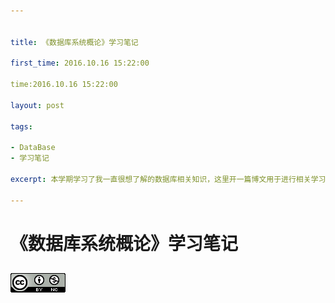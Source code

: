 ```yaml
---


title: 《数据库系统概论》学习笔记

first_time: 2016.10.16 15:22:00

time:2016.10.16 15:22:00

layout: post

tags:

- DataBase
- 学习笔记

excerpt: 本学期学习了我一直很想了解的数据库相关知识，这里开一篇博文用于进行相关学习笔记的记录，便于后期学习总结。

---
```


# 《数据库系统概论》学习笔记 

## ![Alt text](../../img/cc.png "11 title") 